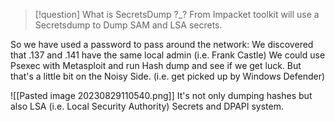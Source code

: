 >[!question] What is SecretsDump ?_?
From Impacket toolkit will use a Secretsdump to Dump SAM and LSA secrets.

So we have used a password to pass around the network: 
We discovered that .137 and .141 have the same local admin  (i.e. Frank Castle)
We could use Psexec with Metasploit and run Hash dump and see if we get luck. But that's a little bit on the Noisy Side. (i.e. get picked up by Windows Defender)

![[Pasted image 20230829110540.png]]
It's not only dumping hashes but also LSA (i.e. Local Security Authority) Secrets and DPAPI system.





